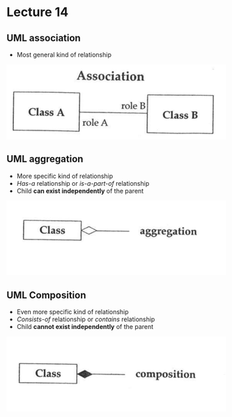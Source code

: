 # Lecture 14

## UML association

- Most general kind of relationship

![UML Association](./figures/uml-association.png)

## UML aggregation

- More specific kind of relationship
- *Has-a* relationship or *is-a-part-of* relationship
- Child **can exist independently** of the parent

![UML Aggregation](./figures/uml-aggregation.png)

## UML Composition

- Even more specific kind of relationship
- *Consists-of* relationship or *contains* relationship
- Child **cannot exist independently** of the parent

![UML Composition](./figures/uml-composition.png)